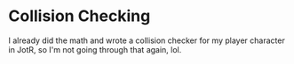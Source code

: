 # Collision Checking

I already did the math and wrote a collision checker for my player character in JotR, so I'm
not going through that again, lol.
